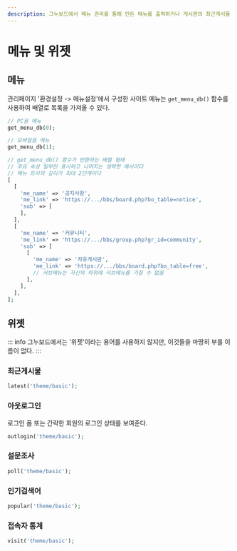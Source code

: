```yaml
---
description: 그누보드에서 메뉴 관리를 통해 만든 메뉴를 출력하거나 게시판의 최근게시물 등을 출력하는 위젯 기능을 제공한다.
---
```


# 메뉴 및 위젯

## 메뉴

관리페이지 '환경설정 -> 메뉴설정'에서 구성한 사이트 메뉴는 `get_menu_db()` 함수를 사용하여 배열로 목록을 가져올 수 있다.

```php
// PC용 메뉴
get_menu_db(0);

// 모바일용 메뉴
get_menu_db(1);

// get_menu_db() 함수가 반환하는 배열 형태
// 주요 속성 일부만 표시하고 나머지는 생략한 예시이다
// 메뉴 트리의 깊이가 최대 2단계이다
[
  [
    'me_name' => '공지사항',
    'me_link' => 'https://.../bbs/board.php?bo_table=notice',
    'sub' => [
    ],
  ],
  [
    'me_name' => '커뮤니티',
    'me_link' => 'https://.../bbs/group.php?gr_id=community',
    'sub' => [
      [
        'me_name' => '자유게시판',
        'me_link' => 'https://.../bbs/board.php?bo_table=free',
        // 서브메뉴는 자신의 하위에 서브메뉴를 가질 수 없음
      ],
    ],
  ],
];
```

## 위젯

::: info
그누보드에서는 '위젯'이라는 용어를 사용하지 않지만, 이것들을 마땅히 부를 이름이 없다.
:::

### 최근게시물

```php
latest('theme/basic');
```

### 아웃로그인

로그인 폼 또는 간략한 회원의 로그인 상태를 보여준다.

```php
outlogin('theme/basic');
```

### 설문조사

```php
poll('theme/basic');
```

### 인기검색어

```php
popular('theme/basic');
```

### 접속자 통계

```php
visit('theme/basic');
```
